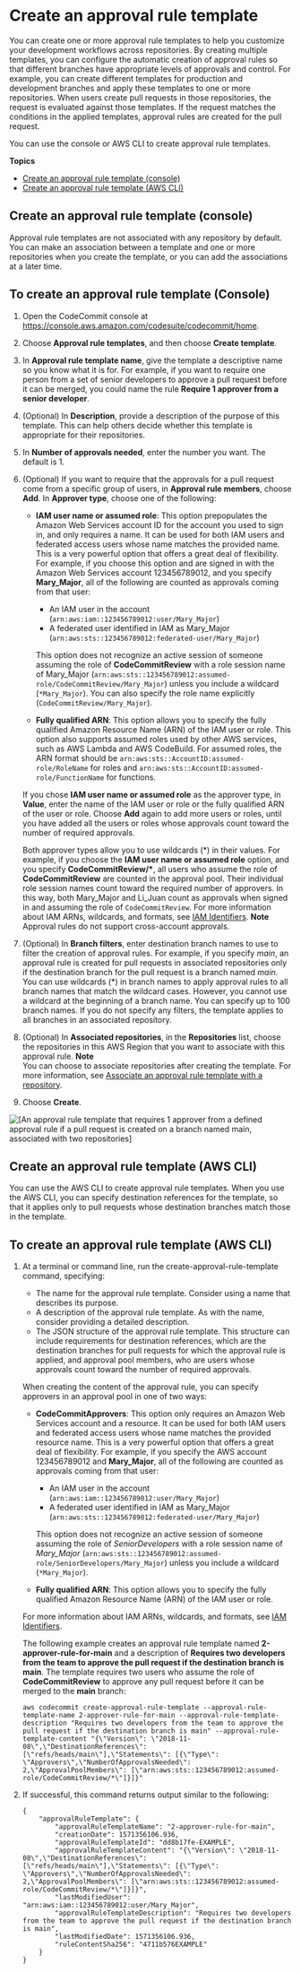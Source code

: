 # Create an approval rule template<a name="how-to-create-template"></a>

You can create one or more approval rule templates to help you customize your development workflows across repositories\. By creating multiple templates, you can configure the automatic creation of approval rules so that different branches have appropriate levels of approvals and control\. For example, you can create different templates for production and development branches and apply these templates to one or more repositories\. When users create pull requests in those repositories, the request is evaluated against those templates\. If the request matches the conditions in the applied templates, approval rules are created for the pull request\.

You can use the console or AWS CLI to create approval rule templates\.

**Topics**
+ [Create an approval rule template \(console\)](#how-to-create-template-console)
+ [Create an approval rule template \(AWS CLI\)](#how-to-create-template-cli)

## Create an approval rule template \(console\)<a name="how-to-create-template-console"></a>

Approval rule templates are not associated with any repository by default\. You can make an association between a template and one or more repositories when you create the template, or you can add the associations at a later time\.<a name="create-template-console"></a>

## To create an approval rule template \(Console\)<a name="create-template-console"></a>

1. Open the CodeCommit console at [https://console\.aws\.amazon\.com/codesuite/codecommit/home](https://console.aws.amazon.com/codesuite/codecommit/home)\.

1. Choose **Approval rule templates**, and then choose **Create template**\.

1. In **Approval rule template name**, give the template a descriptive name so you know what it is for\. For example, if you want to require one person from a set of senior developers to approve a pull request before it can be merged, you could name the rule **Require 1 approver from a senior developer**\. 

1. \(Optional\) In **Description**, provide a description of the purpose of this template\. This can help others decide whether this template is appropriate for their repositories\.

1. In **Number of approvals needed**, enter the number you want\. The default is 1\. 

1. \(Optional\) If you want to require that the approvals for a pull request come from a specific group of users, in **Approval rule members**, choose **Add**\. In **Approver type**, choose one of the following: 
   + **IAM user name or assumed role**: This option prepopulates the Amazon Web Services account ID for the account you used to sign in, and only requires a name\. It can be used for both IAM users and federated access users whose name matches the provided name\. This is a very powerful option that offers a great deal of flexibility\. For example, if you choose this option and are signed in with the Amazon Web Services account 123456789012, and you specify **Mary\_Major**, all of the following are counted as approvals coming from that user:
     + An IAM user in the account \(`arn:aws:iam::123456789012:user/Mary_Major`\)
     + A federated user identified in IAM as Mary\_Major \(`arn:aws:sts::123456789012:federated-user/Mary_Major`\)

     This option does not recognize an active session of someone assuming the role of **CodeCommitReview** with a role session name of Mary\_Major \(`arn:aws:sts::123456789012:assumed-role/CodeCommitReview/Mary_Major`\) unless you include a wildcard \(`*Mary_Major`\)\. You can also specify the role name explicitly \(`CodeCommitReview/Mary_Major`\)\.
   + **Fully qualified ARN**: This option allows you to specify the fully qualified Amazon Resource Name \(ARN\) of the IAM user or role\. This option also supports assumed roles used by other AWS services, such as AWS Lambda and AWS CodeBuild\. For assumed roles, the ARN format should be `arn:aws:sts::AccountID:assumed-role/RoleName` for roles and `arn:aws:sts::AccountID:assumed-role/FunctionName` for functions\.

   If you chose **IAM user name or assumed role** as the approver type, in **Value**, enter the name of the IAM user or role or the fully qualified ARN of the user or role\. Choose **Add** again to add more users or roles, until you have added all the users or roles whose approvals count toward the number of required approvals\. 

   Both approver types allow you to use wildcards \(\*\) in their values\. For example, if you choose the **IAM user name or assumed role** option, and you specify **CodeCommitReview/\***, all users who assume the role of **CodeCommitReview** are counted in the approval pool\. Their individual role session names count toward the required number of approvers\. In this way, both Mary\_Major and Li\_Juan count as approvals when signed in and assuming the role of `CodeCommitReview`\. For more information about IAM ARNs, wildcards, and formats, see [IAM Identifiers](https://docs.aws.amazon.com/IAM/latest/UserGuide/reference_identifiers.html#identifiers-arns)\.
**Note**  
Approval rules do not support cross\-account approvals\.

1. \(Optional\) In **Branch filters**, enter destination branch names to use to filter the creation of approval rules\. For example, if you specify *main*, an approval rule is created for pull requests in associated repositories only if the destination branch for the pull request is a branch named *main*\. You can use wildcards \(\*\) in branch names to apply approval rules to all branch names that match the wildcard cases\. However, you cannot use a wildcard at the beginning of a branch name\. You can specify up to 100 branch names\. If you do not specify any filters, the template applies to all branches in an associated repository\.

1. \(Optional\) In **Associated repositories**, in the **Repositories** list, choose the repositories in this AWS Region that you want to associate with this approval rule\. 
**Note**  
You can choose to associate repositories after creating the template\. For more information, see [Associate an approval rule template with a repository](how-to-associate-template.md)\.

1. Choose **Create**\.

![\[An approval rule template that requires 1 approver from a defined approval rule if a pull request is created on a branch named main, associated with two repositories\]](http://docs.aws.amazon.com/codecommit/latest/userguide/images/codecommit-approval-rule-template.png)

## Create an approval rule template \(AWS CLI\)<a name="how-to-create-template-cli"></a>

You can use the AWS CLI to create approval rule templates\. When you use the AWS CLI, you can specify destination references for the template, so that it applies only to pull requests whose destination branches match those in the template\.<a name="create-template-cli"></a>

## To create an approval rule template \(AWS CLI\)<a name="create-template-cli"></a>

1. At a terminal or command line, run the create\-approval\-rule\-template command, specifying:
   + The name for the approval rule template\. Consider using a name that describes its purpose\.
   + A description of the approval rule template\. As with the name, consider providing a detailed description\.
   + The JSON structure of the approval rule template\. This structure can include requirements for destination references, which are the destination branches for pull requests for which the approval rule is applied, and approval pool members, who are users whose approvals count toward the number of required approvals\.

   When creating the content of the approval rule, you can specify approvers in an approval pool in one of two ways:
   + **CodeCommitApprovers**: This option only requires an Amazon Web Services account and a resource\. It can be used for both IAM users and federated access users whose name matches the provided resource name\. This is a very powerful option that offers a great deal of flexibility\. For example, if you specify the AWS account 123456789012 and **Mary\_Major**, all of the following are counted as approvals coming from that user:
     + An IAM user in the account \(`arn:aws:iam::123456789012:user/Mary_Major`\)
     + A federated user identified in IAM as Mary\_Major \(`arn:aws:sts::123456789012:federated-user/Mary_Major`\)

     This option does not recognize an active session of someone assuming the role of *SeniorDevelopers* with a role session name of *Mary\_Major* \(`arn:aws:sts::123456789012:assumed-role/SeniorDevelopers/Mary_Major`\) unless you include a wildcard \(`*Mary_Major`\)\.
   + **Fully qualified ARN**: This option allows you to specify the fully qualified Amazon Resource Name \(ARN\) of the IAM user or role\. 

   For more information about IAM ARNs, wildcards, and formats, see [IAM Identifiers](https://docs.aws.amazon.com/IAM/latest/UserGuide/reference_identifiers.html#identifiers-arns)\.

   The following example creates an approval rule template named **2\-approver\-rule\-for\-main** and a description of **Requires two developers from the team to approve the pull request if the destination branch is main**\. The template requires two users who assume the role of **CodeCommitReview** to approve any pull request before it can be merged to the **main** branch:

   ```
   aws codecommit create-approval-rule-template --approval-rule-template-name 2-approver-rule-for-main --approval-rule-template-description "Requires two developers from the team to approve the pull request if the destination branch is main" --approval-rule-template-content "{\"Version\": \"2018-11-08\",\"DestinationReferences\": [\"refs/heads/main\"],\"Statements\": [{\"Type\": \"Approvers\",\"NumberOfApprovalsNeeded\": 2,\"ApprovalPoolMembers\": [\"arn:aws:sts::123456789012:assumed-role/CodeCommitReview/*\"]}]}"
   ```

1. If successful, this command returns output similar to the following:

   ```
   {
       "approvalRuleTemplate": {
           "approvalRuleTemplateName": "2-approver-rule-for-main",
           "creationDate": 1571356106.936,
           "approvalRuleTemplateId": "dd8b17fe-EXAMPLE",
           "approvalRuleTemplateContent": "{\"Version\": \"2018-11-08\",\"DestinationReferences\": [\"refs/heads/main\"],\"Statements\": [{\"Type\": \"Approvers\",\"NumberOfApprovalsNeeded\": 2,\"ApprovalPoolMembers\": [\"arn:aws:sts::123456789012:assumed-role/CodeCommitReview/*\"]}]}",
           "lastModifiedUser": "arn:aws:iam::123456789012:user/Mary_Major",
           "approvalRuleTemplateDescription": "Requires two developers from the team to approve the pull request if the destination branch is main",
           "lastModifiedDate": 1571356106.936,
           "ruleContentSha256": "4711b576EXAMPLE"
       }
   }
   ```